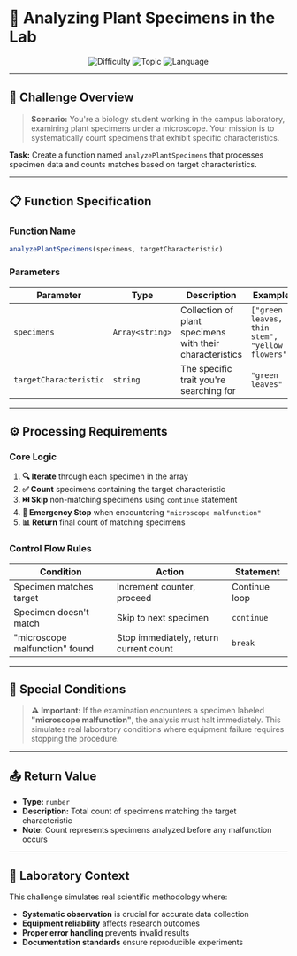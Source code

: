 # 🔬 Analyzing Plant Specimens in the Lab

<div align="center">

![Difficulty](https://img.shields.io/badge/Difficulty-Easy-brightgreen)
![Topic](https://img.shields.io/badge/Topic-Biology%20Lab-blue)
![Language](https://img.shields.io/badge/Language-JavaScript-yellow)

</div>

---

## 🎯 Challenge Overview

> **Scenario:** You're a biology student working in the campus laboratory, examining plant specimens under a microscope. Your mission is to systematically count specimens that exhibit specific characteristics.

**Task:** Create a function named `analyzePlantSpecimens` that processes specimen data and counts matches based on target characteristics.

---

## 📋 Function Specification

### **Function Name**
```javascript
analyzePlantSpecimens(specimens, targetCharacteristic)
```

### **Parameters**

| Parameter | Type | Description | Example |
|-----------|------|-------------|---------|
| `specimens` | `Array<string>` | Collection of plant specimens with their characteristics | `["green leaves, thin stem", "yellow flowers"]` |
| `targetCharacteristic` | `string` | The specific trait you're searching for | `"green leaves"` |

---

## ⚙️ Processing Requirements

### **Core Logic**
1. **🔍 Iterate** through each specimen in the array
2. **✅ Count** specimens containing the target characteristic
3. **⏭️ Skip** non-matching specimens using `continue` statement
4. **🛑 Emergency Stop** when encountering `"microscope malfunction"`
5. **📊 Return** final count of matching specimens

### **Control Flow Rules**

| Condition | Action | Statement |
|-----------|--------|-----------|
| Specimen matches target | Increment counter, proceed | Continue loop |
| Specimen doesn't match | Skip to next specimen | `continue` |
| "microscope malfunction" found | Stop immediately, return current count | `break` |

---

## 🚨 Special Conditions

> **⚠️ Important:** If the examination encounters a specimen labeled **"microscope malfunction"**, the analysis must halt immediately. This simulates real laboratory conditions where equipment failure requires stopping the procedure.

---

## 📤 Return Value

- **Type:** `number`
- **Description:** Total count of specimens matching the target characteristic
- **Note:** Count represents specimens analyzed before any malfunction occurs

---

## 🔬 Laboratory Context

This challenge simulates real scientific methodology where:
- **Systematic observation** is crucial for accurate data collection
- **Equipment reliability** affects research outcomes  
- **Proper error handling** prevents invalid results
- **Documentation standards** ensure reproducible experiments
